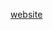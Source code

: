 [website](https://hywebu00.github.io/HyUI_v4/mp_flex.html# ':include :type=iframe width=100% height=800px')
